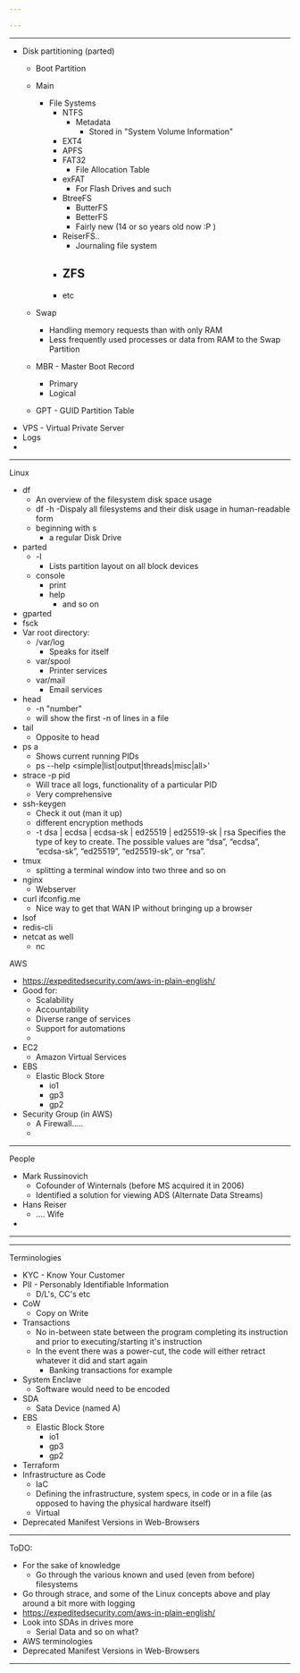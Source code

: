 ```yaml
---

---
```


---
- Disk partitioning (parted)
	- Boot Partition
	- Main
		- File Systems
			- NTFS
				- Metadata
					- Stored in "System Volume Information"
			- EXT4
			- APFS
			- FAT32
				- File Allocation Table
			- exFAT
				- For Flash Drives and such
			- BtreeFS
				- ButterFS
				- BetterFS
				- Fairly new (14 or so years old now :P )
			- ReiserFS..
				- Journaling file system
			- ZFS
				- 
			- etc
	- Swap
		- Handling memory requests than with only RAM
		- Less frequently used processes or data from RAM to the Swap Partition
	
	- MBR - Master Boot Record
		- Primary
		- Logical
	- GPT - GUID Partition Table
- VPS - Virtual Private Server
- Logs
- 
---
Linux
- df
	- An overview of the filesystem disk space usage
	- df -h
		-Dispaly all filesystems and their disk usage in human-readable form
	- beginning with s
		- a regular Disk Drive
- parted
	- -l
		- Lists partition layout on all block devices
	- console
		- print
		- help
			- and so on
- gparted
- fsck
- Var root directory:
	- /var/log
		- Speaks for itself
	- var/spool
		- Printer services
	- var/mail
		- Email services
- head
	- -n "number"
	- will show the first -n of lines in a file
- tail
	- Opposite to head
- ps a
	- Shows current running PIDs
	- ps --help <simple|list|output|threads|misc|all>'
- strace -p pid
	- Will trace all logs, functionality of a particular PID
	- Very comprehensive
- ssh-keygen
	- Check it out (man it up)
	- different encryption methods
	- -t dsa | ecdsa | ecdsa-sk | ed25519 | ed25519-sk | rsa
               Specifies the type of  key  to  create.   The  possible  values  are  “dsa”,  “ecdsa”, “ecdsa-sk”, “ed25519”, “ed25519-sk”, or “rsa”.
- tmux
	- splitting a terminal window into two three and so on
- nginx
	- Webserver
- curl ifconfig.me
	- Nice way to get that WAN IP without bringing up a browser
- lsof
- redis-cli
- netcat as well
	- nc

AWS
- https://expeditedsecurity.com/aws-in-plain-english/
- Good for:
	- Scalability
	- Accountability
	- Diverse range of services
	- Support for automations
	- 
- EC2
	- Amazon Virtual Services
- EBS
	- Elastic Block Store
		- io1 
		- gp3
		- gp2
- Security Group (in AWS)
	- A Firewall.....
	- 
---
People
- Mark Russinovich
	- Cofounder of Winternals (before MS acquired it in 2006)
	- Identified a solution for viewing ADS (Alternate Data Streams)
- Hans Reiser
	- .... Wife
- 
---

---
Terminologies
- KYC - Know Your Customer
- PII - Personably Identifiable Information
	- D/L's, CC's etc
- CoW
	- Copy on Write
- Transactions
	- No in-between state between the program completing its instruction and prior to executing/starting it's instruction
	- In the event there was a power-cut, the code will either retract whatever it did and start again
		- Banking transactions for example
- System Enclave
	- Software would need to be encoded 
- SDA 
	- Sata Device (named A)
- EBS
	- Elastic Block Store
		- io1 
		- gp3
		- gp2
- Terraform
- Infrastructure as Code
	- IaC
	- Defining the infrastructure, system specs, in code or in a file (as opposed to having the physical hardware itself) 
	- Virtual
- Deprecated Manifest Versions in Web-Browsers
---
ToDO:
- For the sake of knowledge
	- Go through the various known and used (even from before) filesystems
- Go through strace, and some of the Linux concepts above and play around a bit more with logging
- https://expeditedsecurity.com/aws-in-plain-english/
- Look into SDAs in drives more
	- Serial Data and so on what? 
- AWS terminologies
- Deprecated Manifest Versions in Web-Browsers
---
